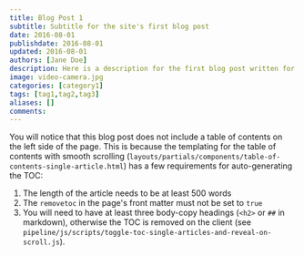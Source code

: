 ```yaml
---
title: Blog Post 1
subtitle: Subtitle for the site's first blog post
date: 2016-08-01
publishdate: 2016-08-01
updated: 2016-08-01
authors: [Jane Doe]
description: Here is a description for the first blog post written for this site.
image: video-camera.jpg
categories: [category1]
tags: [tag1,tag2,tag3]
aliases: []
comments:
---
```


You will notice that this blog post does not include a table of contents on the left side of the page. This is because the templating for the table of contents with smooth scrolling (`layouts/partials/components/table-of-contents-single-article.html`) has a few requirements for auto-generating the TOC:

1. The length of the article needs to be at least 500 words
2. The `removetoc` in the page's front matter must not be set to `true`
3. You will need to have at least three body-copy headings (`<h2>` or `##` in markdown), otherwise the TOC is removed on the client (see `pipeline/js/scripts/toggle-toc-single-articles-and-reveal-on-scroll.js`).